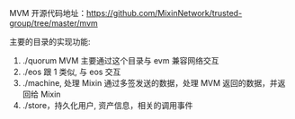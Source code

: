 MVM 开源代码地址：https://github.com/MixinNetwork/trusted-group/tree/master/mvm

主要的目录的实现功能:

1. ./quorum MVM 主要通过这个目录与 evm 兼容网络交互
2. ./eos 跟 1 类似, 与 eos 交互
3. ./machine, 处理 Mixin 通过多签发送的数据，处理 MVM 返回的数据，并返回给 Mixin
4. ./store，持久化用户, 资产信息，相关的调用事件
